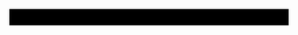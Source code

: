 
<head>
  <title>
    MUSLIM SPAMMING CYBER SQUAD
  </title>
  <style>
    h1{
    font-size: 25px;
    color: black;
    text-align: center;
    font-family: "Arial", sans-serif; /* এখানে স্ট্যান্ডার্ড ফন্টের নাম দিন */
}
  </style>
  <marquee direction="center" behavior="scrool" style="color:read; font-size:25px; background-color:black"> 
    scroll position 
  </marquee>
  <body>
    
  </body>
</head>
